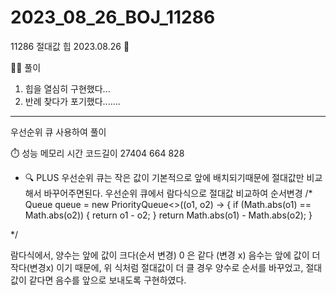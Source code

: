 # 2023_08_26_BOJ_11286

11286 절대값 힙 2023.08.26 📆

👩‍🏫 풀이

1. 힙을 열심히 구현했다...
2. 반례 찾다가 포기했다.......

---

우선순위 큐 사용하여 풀이

⏱️ 성능
메모리 시간 코드길이
27404 664 828

- 🔍 PLUS
  우선순위 큐는 작은 값이 기본적으로 앞에 배치되기때문에
  절대값만 비교해서 바꾸어주면된다.
  우선순위 큐에서 람다식으로 절대값 비교하여 순서변경
  /\*
  Queue<Integer> queue = new PriorityQueue<>((o1, o2) -> {
  if (Math.abs(o1) == Math.abs(o2)) {
  return o1 - o2;
  }
  return Math.abs(o1) - Math.abs(o2);
  }

\*/

람다식에서, 양수는 앞에 값이 크다(순서 변경)
0 은 같다 (변경 x)
음수는 앞에 값이 더 작다(변경x)
이기 때문에, 위 식처럼 절대값이 더 클 경우 양수로 순서를 바꾸었고, 절대값이 같다면 음수를 앞으로 보내도록 구현하였다.
